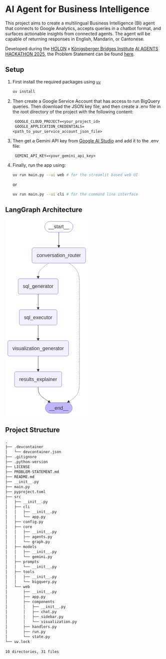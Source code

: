 # AI Agent for Business Intelligence

This project aims to create a multilingual Business Intelligence (BI) agent that connects to Google Analytics, accepts queries in a chatbot format, and surfaces actionable insights from connected agents. The agent will be capable of returning responses in English, Mandarin, or Cantonese.

Developed during the [HOLON](https://www.holonai.ai/) x [Königsberger Bridges Institute](https://kb.institute/) [AI AGENTS HACKATHON 2025](https://hackathon.holonai.ai/), the Problem Statement can be found [here](PROBLEM-STATEMENT.md).

## Setup

1. First install the required packages using [`uv`](https://docs.astral.sh/uv/)

   ```bash
   uv install
   ```

2. Then create a Google Service Account that has access to run BigQuery queries. Then download the JSON key file, and then create a .env file in the root directory of the project with the following content:

   ```env
    GOOGLE_CLOUD_PROJECT=<your_project_id>
    GOOGLE_APPLICATION_CREDENTIALS=<path_to_your_service_account_json_file>
   ```

3. Then get a Gemini API key from [Google AI Studio](https://aistudio.google.com/apikey) and add it to the .env file:

   ```env
    GEMINI_API_KEY=<your_gemini_api_key>
   ```

4. Finally, run the app using:

   ```bash
   uv run main.py --ui web # for the streamlit based web UI
   ```

   or

   ```bash
   uv run main.py --ui cli # for the command line interface
   ```

## LangGraph Architecture

![LangGraph Architecture](analytics_graph.png)

## Project Structure

```plaintext
.
├── .devcontainer
│   └── devcontainer.json
├── .gitignore
├── .python-version
├── LICENSE
├── PROBLEM-STATEMENT.md
├── README.md
├── __init__.py
├── main.py
├── pyproject.toml
├── src
│   ├── __init__.py
│   ├── cli
│   │   ├── __init__.py
│   │   └── app.py
│   ├── config.py
│   ├── core
│   │   ├── __init__.py
│   │   ├── agents.py
│   │   └── graph.py
│   ├── models
│   │   ├── __init__.py
│   │   └── gemini.py
│   ├── prompts
│   │   └── __init__.py
│   ├── tools
│   │   ├── __init__.py
│   │   └── bigquery.py
│   └── web
│       ├── __init__.py
│       ├── app.py
│       ├── components
│       │   ├── __init__.py
│       │   ├── chat.py
│       │   ├── sidebar.py
│       │   └── visualization.py
│       ├── handlers.py
│       ├── run.py
│       └── state.py
└── uv.lock

10 directories, 31 files
```
